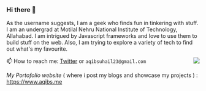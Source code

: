 ### Hi there 👋

<!--
**geeqib23/geeqib23** is a ✨ _special_ ✨ repository because its `README.md` (this file) appears on your GitHub profile.
-->

As the username suggests, I am a geek who finds fun in tinkering with stuff. I am an undergrad at Motilal Nehru National Institute of Technology, Allahabad. 
I am intrigued by Javascript frameworks and love to use them to build stuff on the web. Also, I am trying to explore a variety of tech to find out what's my favourite.

<img src="https://github-readme-stats.vercel.app/api/top-langs/?username=geeqib23&hide=jupyter%20notebook&layout=compact" align="right">


📫 How to reach me: [Twitter](https://twitter.com/geeqib23) or `aqibsuhail23@gmail.com`


*My Portofolio website* ( where i post my blogs and showcase my projects ) : https://www.aqibs.me
